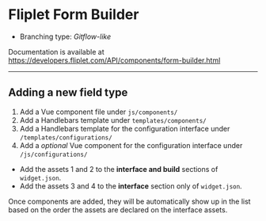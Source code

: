 # Fliplet Form Builder

- Branching type: *Gitflow-like*

Documentation is available at https://developers.fliplet.com/API/components/form-builder.html

---

## Adding a new field type

1. Add a Vue component file under `js/components/`
2. Add a Handlebars template under `templates/components/`
3. Add a Handlebars template for the configuration interface under `/templates/configurations/`
4. Add a *optional* Vue component for the configuration interface under `/js/configurations/`

- Add the assets 1 and 2 to the **interface and build** sections of `widget.json`.
- Add the assets 3 and 4 to the **interface** section only of `widget.json`.

Once components are added, they will be automatically show up in the list based on the order the assets are declared on the interface assets.

